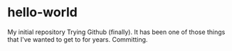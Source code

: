 # hello-world
My initial repository
Trying Github (finally). It has been one of those things that I've wanted to get to for years. Committing.
